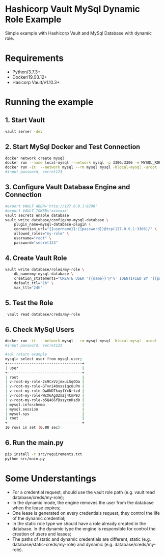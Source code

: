 # Hashicorp Vault MySql Dynamic Role Example

Simple example with Hashicorp Vault and MySql Database with dynamic role.


# Requirements

* Python/3.7.3+
* Docker/19.03.12+
* Hasicorp Vault/v1.10.3+


# Running the example

## 1. Start Vault

```sh
vault server -dev
```

## 2. Start MySql Docker and Test Connection

```sh
docker network create mysql
docker run --name local-mysql --network mysql -p 3306:3306 -e MYSQL_ROOT_PASSWORD=secret123 -d mysql:8.0.29
docker run -it  --network mysql --rm mysql mysql -hlocal-mysql -uroot -p
#input password, secret123
```

## 3. Configure Vault Database Engine and Connection

```sh
#export VAULT_ADDR='http://127.0.0.1:8200'
#export VAULT_TOKEN='xxxxxxx'
vault secrets enable database
vault write database/config/my-mysql-database \
    plugin_name=mysql-database-plugin \
    connection_url="{{username}}:{{password}}@tcp(127.0.0.1:3306)/" \
    allowed_roles="my-role" \
    username="root" \
    password="secret123"
```

## 4. Create Vault Role

```sh
vault write database/roles/my-role \
    db_name=my-mysql-database \
    creation_statements="CREATE USER '{{name}}'@'%' IDENTIFIED BY '{{password}}';GRANT SELECT ON *.* TO '{{name}}'@'%';" \
    default_ttl="1h" \
    max_ttl="24h"
```

## 5. Test the Role

```sh
 vault read database/creds/my-role
```

## 6. Check MySql Users

```sh
docker run -it  --network mysql --rm mysql mysql -hlocal-mysql -uroot -p
#input password, secret123

#sql return example
mysql> select user from mysql.user;
+----------------------------------+
| user                             |
+----------------------------------+
| root                             |
| v-root-my-role-2s9CxVzjmxuiSqOOa |
| v-root-my-role-GTvni4OnxsIqc8uPm |
| v-root-my-role-Qw0NDTkuy1YxNrtzd |
| v-root-my-role-WcX6AgO2m2j4CmP9J |
| v-root-my-role-b5Q466fBssycnRsd0 |
| mysql.infoschema                 |
| mysql.session                    |
| mysql.sys                        |
| root                             |
+----------------------------------+
10 rows in set (0.00 sec)
```

## 6. Run the main.py

```sh
pip install -r src/requirements.txt
python src/main.py
```

# Some Understantings

* For a credential request, should use the vault role path (e.g. vault read database/creds/my-role);
* In the dynamic mode, the engine removes the user from the database when the lease expires;
* One lease is generated on every credentials request, they control the life of the dynamic credential;
* In the static role type we should have a role already created in the database. In the dynamic type the engine is responsible for control the creation of users and leases;
* The paths of static and dynamic credentials are different, static (e.g. database/static-creds/my-role) and dynamic (e.g. database/creds/my-role).
